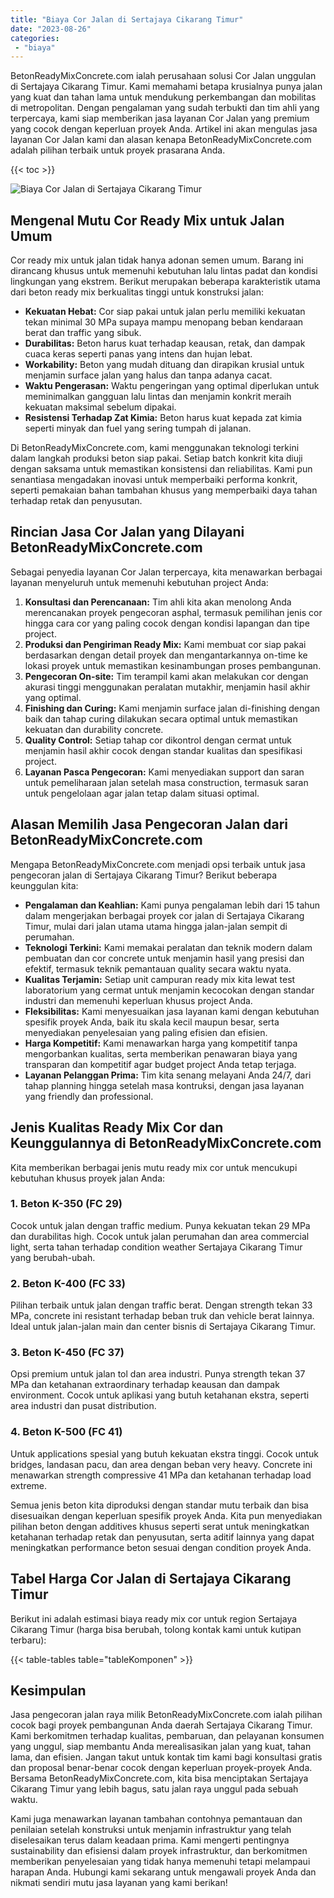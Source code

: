 ```yaml
---
title: "Biaya Cor Jalan di Sertajaya Cikarang Timur"
date: "2023-08-26"
categories: 
 - "biaya"
---
```


BetonReadyMixConcrete.com ialah perusahaan solusi Cor Jalan unggulan di Sertajaya Cikarang Timur. Kami memahami betapa krusialnya punya jalan yang kuat dan tahan lama untuk mendukung perkembangan dan mobilitas di metropolitan. Dengan pengalaman yang sudah terbukti dan tim ahli yang terpercaya, kami siap memberikan jasa layanan Cor Jalan yang premium yang cocok dengan keperluan proyek Anda. Artikel ini akan mengulas jasa layanan Cor Jalan kami dan alasan kenapa BetonReadyMixConcrete.com adalah pilihan terbaik untuk proyek prasarana Anda.

{{< toc >}}

![Biaya Cor Jalan di Sertajaya Cikarang Timur](https://betoncor8.github.io/cor/harga-beton-readymix-concrete%20(34).png)

## Mengenal Mutu Cor Ready Mix untuk Jalan Umum

Cor ready mix untuk jalan tidak hanya adonan semen umum. Barang ini dirancang khusus untuk memenuhi kebutuhan lalu lintas padat dan kondisi lingkungan yang ekstrem. Berikut merupakan beberapa karakteristik utama dari beton ready mix berkualitas tinggi untuk konstruksi jalan:

- **Kekuatan Hebat:** Cor siap pakai untuk jalan perlu memiliki kekuatan tekan minimal 30 MPa supaya mampu menopang beban kendaraan berat dan traffic yang sibuk.
- **Durabilitas:** Beton harus kuat terhadap keausan, retak, dan dampak cuaca keras seperti panas yang intens dan hujan lebat.
- **Workability:** Beton yang mudah dituang dan dirapikan krusial untuk menjamin surface jalan yang halus dan tanpa adanya cacat.
- **Waktu Pengerasan:** Waktu pengeringan yang optimal diperlukan untuk meminimalkan gangguan lalu lintas dan menjamin konkrit meraih kekuatan maksimal sebelum dipakai.
- **Resistensi Terhadap Zat Kimia:** Beton harus kuat kepada zat kimia seperti minyak dan fuel yang sering tumpah di jalanan.

Di BetonReadyMixConcrete.com, kami menggunakan teknologi terkini dalam langkah produksi beton siap pakai. Setiap batch konkrit kita diuji dengan saksama untuk memastikan konsistensi dan reliabilitas. Kami pun senantiasa mengadakan inovasi untuk memperbaiki performa konkrit, seperti pemakaian bahan tambahan khusus yang memperbaiki daya tahan terhadap retak dan penyusutan.

## Rincian Jasa Cor Jalan yang Dilayani BetonReadyMixConcrete.com

Sebagai penyedia layanan Cor Jalan terpercaya, kita menawarkan berbagai layanan menyeluruh untuk memenuhi kebutuhan project Anda:

1. **Konsultasi dan Perencanaan:** Tim ahli kita akan menolong Anda merencanakan proyek pengecoran asphal, termasuk pemilihan jenis cor hingga cara cor yang paling cocok dengan kondisi lapangan dan tipe project.
2. **Produksi dan Pengiriman Ready Mix:** Kami membuat cor siap pakai berdasarkan dengan detail proyek dan mengantarkannya on-time ke lokasi proyek untuk memastikan kesinambungan proses pembangunan.
3. **Pengecoran On-site:** Tim terampil kami akan melakukan cor dengan akurasi tinggi menggunakan peralatan mutakhir, menjamin hasil akhir yang optimal.
4. **Finishing dan Curing:** Kami menjamin surface jalan di-finishing dengan baik dan tahap curing dilakukan secara optimal untuk memastikan kekuatan dan durability concrete.
5. **Quality Control:** Setiap tahap cor dikontrol dengan cermat untuk menjamin hasil akhir cocok dengan standar kualitas dan spesifikasi project.
6. **Layanan Pasca Pengecoran:** Kami menyediakan support dan saran untuk pemeliharaan jalan setelah masa construction, termasuk saran untuk pengelolaan agar jalan tetap dalam situasi optimal.

## Alasan Memilih Jasa Pengecoran Jalan dari BetonReadyMixConcrete.com

Mengapa BetonReadyMixConcrete.com menjadi opsi terbaik untuk jasa pengecoran jalan di Sertajaya Cikarang Timur? Berikut beberapa keunggulan kita:

- **Pengalaman dan Keahlian:** Kami punya pengalaman lebih dari 15 tahun dalam mengerjakan berbagai proyek cor jalan di Sertajaya Cikarang Timur, mulai dari jalan utama utama hingga jalan-jalan sempit di perumahan.
- **Teknologi Terkini:** Kami memakai peralatan dan teknik modern dalam pembuatan dan cor concrete untuk menjamin hasil yang presisi dan efektif, termasuk teknik pemantauan quality secara waktu nyata.
- **Kualitas Terjamin:** Setiap unit campuran ready mix kita lewat test laboratorium yang cermat untuk menjamin kecocokan dengan standar industri dan memenuhi keperluan khusus project Anda.
- **Fleksibilitas:** Kami menyesuaikan jasa layanan kami dengan kebutuhan spesifik proyek Anda, baik itu skala kecil maupun besar, serta menyediakan penyelesaian yang paling efisien dan efisien.
- **Harga Kompetitif:** Kami menawarkan harga yang kompetitif tanpa mengorbankan kualitas, serta memberikan penawaran biaya yang transparan dan kompetitif agar budget project Anda tetap terjaga.
- **Layanan Pelanggan Prima:** Tim kita senang melayani Anda 24/7, dari tahap planning hingga setelah masa kontruksi, dengan jasa layanan yang friendly dan professional.

## Jenis Kualitas Ready Mix Cor dan Keunggulannya di BetonReadyMixConcrete.com

Kita memberikan berbagai jenis mutu ready mix cor untuk mencukupi kebutuhan khusus proyek jalan Anda:

### 1\. Beton K-350 (FC 29)

Cocok untuk jalan dengan traffic medium. Punya kekuatan tekan 29 MPa dan durabilitas high. Cocok untuk jalan perumahan dan area commercial light, serta tahan terhadap condition weather Sertajaya Cikarang Timur yang berubah-ubah.

### 2\. Beton K-400 (FC 33)

Pilihan terbaik untuk jalan dengan traffic berat. Dengan strength tekan 33 MPa, concrete ini resistant terhadap beban truk dan vehicle berat lainnya. Ideal untuk jalan-jalan main dan center bisnis di Sertajaya Cikarang Timur.

### 3\. Beton K-450 (FC 37)

Opsi premium untuk jalan tol dan area industri. Punya strength tekan 37 MPa dan ketahanan extraordinary terhadap keausan dan dampak environment. Cocok untuk aplikasi yang butuh ketahanan ekstra, seperti area industri dan pusat distribution.

### 4\. Beton K-500 (FC 41)

Untuk applications spesial yang butuh kekuatan ekstra tinggi. Cocok untuk bridges, landasan pacu, dan area dengan beban very heavy. Concrete ini menawarkan strength compressive 41 MPa dan ketahanan terhadap load extreme.

Semua jenis beton kita diproduksi dengan standar mutu terbaik dan bisa disesuaikan dengan keperluan spesifik proyek Anda. Kita pun menyediakan pilihan beton dengan additives khusus seperti serat untuk meningkatkan ketahanan terhadap retak dan penyusutan, serta aditif lainnya yang dapat meningkatkan performance beton sesuai dengan condition proyek Anda.

## Tabel Harga Cor Jalan di Sertajaya Cikarang Timur

Berikut ini adalah estimasi biaya ready mix cor untuk region Sertajaya Cikarang Timur (harga bisa berubah, tolong kontak kami untuk kutipan terbaru):

{{< table-tables table="tableKomponen" >}}

## Kesimpulan

Jasa pengecoran jalan raya milik BetonReadyMixConcrete.com ialah pilihan cocok bagi proyek pembangunan Anda daerah Sertajaya Cikarang Timur. Kami berkomitmen terhadap kualitas, pembaruan, dan pelayanan konsumen yang unggul, siap membantu Anda merealisasikan jalan yang kuat, tahan lama, dan efisien. Jangan takut untuk kontak tim kami bagi konsultasi gratis dan proposal benar-benar cocok dengan keperluan proyek-proyek Anda. Bersama BetonReadyMixConcrete.com, kita bisa menciptakan Sertajaya Cikarang Timur yang lebih bagus, satu jalan raya unggul pada sebuah waktu.

Kami juga menawarkan layanan tambahan contohnya pemantauan dan penilaian setelah konstruksi untuk menjamin infrastruktur yang telah diselesaikan terus dalam keadaan prima. Kami mengerti pentingnya sustainability dan efisiensi dalam proyek infrastruktur, dan berkomitmen memberikan penyelesaian yang tidak hanya memenuhi tetapi melampaui harapan Anda. Hubungi kami sekarang untuk mengawali proyek Anda dan nikmati sendiri mutu jasa layanan yang kami berikan!

